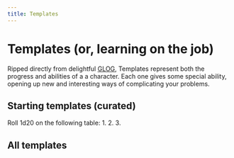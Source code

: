 ```yaml
---
title: Templates
---
```

# Templates (or, learning on the job)
Ripped directly from delightful [GLOG](https://goblinpunch.blogspot.com/2016/05/the-glog.html), Templates represent both the progress and abilities of a a character. Each one gives some special ability, opening up new and interesting ways of complicating your problems.

## Starting templates (curated)
Roll 1d20 on the following table:
1. 
2. 
3. 

## All templates

### 